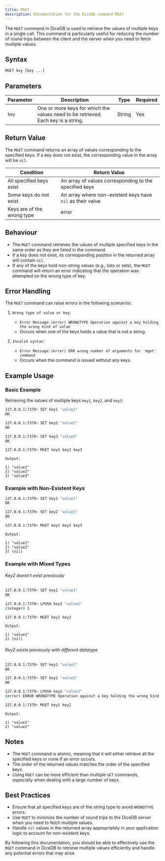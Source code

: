 ```yaml
---
title: MGET
description: Documentation for the DiceDB command MGET
---
```


The `MGET` command in DiceDB is used to retrieve the values of multiple keys in a single call. This command is particularly useful for reducing the number of round trips between the client and the server when you need to fetch multiple values.

## Syntax

```bash
MGET key [key ...]
```

## Parameters

| Parameter  | Description                                             | Type    | Required |
|------------|---------------------------------------------------------|---------|----------|
| `key`      | One or more keys for which the values need to be retrieved. Each key is a string.       |String   |  Yes     |
                                      

## Return Value

The `MGET` command returns an array of values corresponding to the specified keys. If a key does not exist, the corresponding value in the array will be `nil`.

| Condition                         | Return Value                                                |
|-----------------------------------|-------------------------------------------------------------|
| All specified keys exist          | An array of values corresponding to the specified keys       |
| Some keys do not exist            | An array where non-existent keys have `nil` as their value   |
| Keys are of the wrong type        | error                                                       |

## Behaviour

- The `MGET` command retrieves the values of multiple specified keys in the same order as they are listed in the command.
- If a key does not exist, its corresponding position in the returned array will contain `nil`.
- If any of the keys hold non-string values (e.g., lists or sets), the `MGET` command will return an error indicating that the operation was attempted on the wrong type of key.


## Error Handling

The `MGET` command can raise errors in the following scenarios:

1. `Wrong type of value or key`:
   - `Error Message`: `(error) WRONGTYPE Operation against a key holding the wrong kind of value`
   - Occurs when one of the keys holds a value that is not a string.

2. `Invalid syntax`:
   - `Error Message`: `(error) ERR wrong number of arguments for 'mget' command`
   - Occurs when the command is issued without any keys.

## Example Usage

### Basic Example

Retrieving the values of multiple keys `key1`, `key2`, and `key3`:


```bash
127.0.0.1:7379> SET key1 "value1"
OK
```
```bash
127.0.0.1:7379> SET key2 "value2"
OK
```
```bash
127.0.0.1:7379> SET key3 "value3"
OK
```
```bash
127.0.0.1:7379> MGET key1 key2 key3
```

`Output:`

```
1) "value1"
2) "value2"
3) "value3"
```

### Example with Non-Existent Keys

```bash
127.0.0.1:7379> SET key1 "value1"
OK
```
```bash
127.0.0.1:7379> SET key2 "value2"
OK
```
```bash
127.0.0.1:7379> MGET key1 key2 key3
```
`Output:`

```
1) "value1"
2) "value2"
3) (nil)
```

### Example with Mixed Types

###### Key2 doesn't exist previously

```bash
127.0.0.1:7379> SET key1 "value1"
OK
```
```bash
127.0.0.1:7379> LPUSH key2 "value2"
(integer) 1
```
```bash
127.0.0.1:7379> MGET key1 key2
```

`Output:`

```
1) "value1"
2) (nil)
```

###### Key2 exists previously with different datatype

```bash
127.0.0.1:7379> SET key1 "value1"
OK
```
```bash
127.0.0.1:7379> SET key2 "value2"
OK
```
```bash
127.0.0.1:7379> LPUSH key2 "value3"
(error) ERROR WRONGTYPE Operation against a key holding the wrong kind of value
```
```bash
127.0.0.1:7379> MGET key1 key2
```

`Output:`

```
1) "value1"
2) "value2"
```

## Notes

- The `MGET` command is atomic, meaning that it will either retrieve all the specified keys or none if an error occurs.
- The order of the returned values matches the order of the specified keys.
- Using `MGET` can be more efficient than multiple `GET` commands, especially when dealing with a large number of keys.

## Best Practices

- Ensure that all specified keys are of the string type to avoid `WRONGTYPE` errors.
- Use `MGET` to minimize the number of round trips to the DiceDB server when you need to fetch multiple values.
- Handle `nil` values in the returned array appropriately in your application logic to account for non-existent keys.

By following this documentation, you should be able to effectively use the `MGET` command in DiceDB to retrieve multiple values efficiently and handle any potential errors that may arise.
